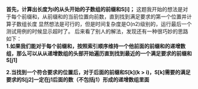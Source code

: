 **首先，计算出长度为i的从头开始的子数组的前缀和S[i]；**
这题我开始的想法是对于每个前缀和，从前缀和的当前位置向前数，直到找到满足要求的第一个位置并计算子数组长度
显然想法是可行的，但是时间复杂度是O(n2)级别的，运行最后一个测试用例的时候显示超时了。
后来看了别人的解法，发现还有一种很巧妙的思路如下：<br>
**1.如果我们能对于每个前缀和，按照索引顺序维持一个他前面的前缀和的递增数组，那么可以从从递增数组的头部开始遍历直到找到最近的一个满足要求的前缀和S[j1]**

**2.当找到一个符合要求的位置后，对于后面的前缀和S[k](k > i)，S[k]需要的满足要求的S[j2]一定在j1后面的数（不包括j1）形成的递增数组里面**
